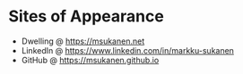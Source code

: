 # Sites of Appearance
* Dwelling @ https://msukanen.net
* LinkedIn @ https://www.linkedin.com/in/markku-sukanen
* GitHub @ https://msukanen.github.io
